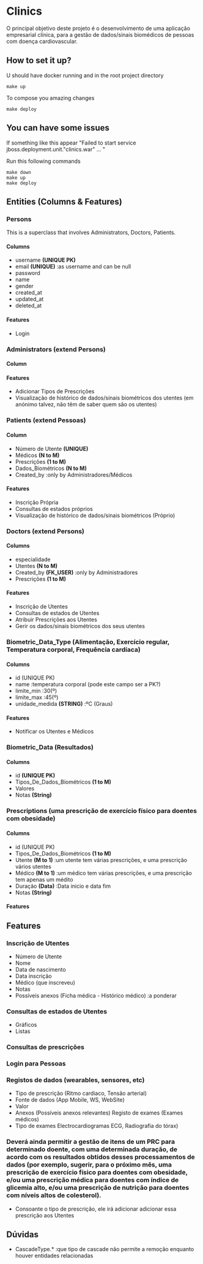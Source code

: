 # Clinics

O principal objetivo deste projeto é o desenvolvimento de uma aplicação empresarial clínica, para a gestão de dados/sinais biomédicos de pessoas com doença cardiovascular.

## How to set it up?

U should have docker running and in the root project directory

```
make up
```

To compose you amazing changes

```
make deploy
```

## You can have some issues

If something like this appear "Failed to start service jboss.deployment.unit."clinics.war" ... "

Run this following commands

```
make down
make up
make deploy
```

## Entities (Columns & Features)

### Persons

This is a superclass that involves Administrators, Doctors, Patients.

#### Columns
 - username **(UNIQUE PK)**
 - email **(UNIQUE)** :as username and can be null
 - password
 - name
 - gender
 - created_at
 - updated_at
 - deleted_at
#### Features
 - Login

### Administrators (extend Persons)

#### Column

#### Features
 - Adicionar Tipos de Prescrições
 - Visualização de histórico de dados/sinais biométricos dos utentes (em anónimo talvez, não têm de saber quem são os utentes)

### Patients (extend Pessoas)

#### Column
 - Número de Utente **(UNIQUE)**
 - Médicos **(N to M)**
 - Prescrições **(1 to M)**
 - Dados_Biométricos **(N to M)**
 - Created_by :only by Administradores/Médicos
#### Features
 - Inscrição Própria
 - Consultas de estados próprios
 - Visualização de histórico de dados/sinais biométricos (Próprio)

### Doctors (extend Persons)

#### Columns
 - especialidade
 - Utentes **(N to M)**
 - Created_by **(FK_USER)** :only by Administradores
 - Prescrições **(1 to M)**
#### Features
 - Inscrição de Utentes
 - Consultas de estados de Utentes
 - Atribuir Prescrições aos Utentes
 - Gerir os dados/sinais biométricos dos seus utentes

### Biometric_Data_Type (Alimentação, Exercício regular, Temperatura corporal, Frequência cardíaca)

#### Columns
 - id (UNIQUE PK)
 - name :temperatura corporal (pode este campo ser a PK?)
 - limite_min :30(º)
 - limite_max :45(º)
 - unidade_medida **(STRING)** :ºC (Graus)
#### Features
 - Notificar os Utentes e Médicos

### Biometric_Data (Resultados)

#### Columns
 - id **(UNIQUE PK)**
 - Tipos_De_Dados_Biométricos **(1 to M)**
 - Valores
 - Notas **(String)**

### Prescriptions (uma prescrição de exercício físico para doentes com obesidade)

#### Columns

 - id (UNIQUE PK)
 - Tipos_De_Dados_Biométricos **(1 to M)**
 - Utente **(M to 1)** :um utente tem várias prescrições, e uma prescrição vários utentes
 - Médico **(M to 1)** :um médico tem várias prescrições, e uma prescrição tem apenas um médito
 - Duração **(Data)** :Data inicio e data fim
 - Notas **(String)**

#### Features

## Features

### Inscrição de Utentes
 - Número de Utente
 - Nome
 - Data de nascimento
 - Data inscrição
 - Médico (que inscreveu)
 - Notas
 - Possíveis anexos (Ficha médica - Histórico médico) :a ponderar
### Consultas de estados de Utentes
 - Gráficos
 - Listas

### Consultas de prescrições

### Login para Pessoas
### Registos de dados (wearables, sensores, etc)
 - Tipo de prescrição (Ritmo cardiaco, Tensão arterial)
 - Fonte de dados (App Mobile, WS, WebSite)
 - Valor
 - Anexos (Possíveis anexos relevantes)
  Registo de exames (Exames médicos)
 - Tipo de exames Electrocardiogramas ECG, Radiografia do tórax)

### Deverá ainda permitir a gestão de itens de um PRC para determinado doente, com uma determinada duração, de acordo com os resultados obtidos desses processamentos de dados (por exemplo, sugerir, para o próximo mês, uma prescrição de exercício físico para doentes com obesidade, e/ou uma prescrição médica para doentes com índice de glicemia alto, e/ou uma prescrição de nutrição para doentes com níveis altos de colesterol).
 -  Consoante o tipo de prescrição, ele irá adicionar adicionar essa prescrição aos Utentes

## Dúvidas
 - CascadeType.* :que tipo de cascade não permite a remoção enquanto houver entidades relacionadas
